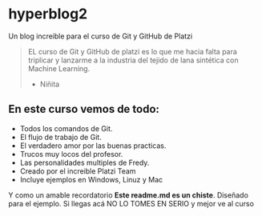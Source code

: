 # hyperblog2
Un blog increible para el curso de Git y GitHub de Platzi
> EL curso de Git y GitHub de platzi es lo que me hacia falta para triplicar y lanzarme a la industria del tejido de lana sintética con Machine Learning.
> - Niñita

## En este curso vemos de todo:
* Todos los comandos de Git.
* El flujo de trabajo de Git.
* El verdadero amor por las buenas practicas.
* Trucos muy locos del profesor.
* Las personalidades multiples de Fredy.
* Creado por el increible Platzi Team
* Incluye ejemplos en Windows, Linuz y Mac

Y como un amable recordatorio **Este readme.md es un chiste**. Diseñado para el ejemplo. Si llegas acá NO LO TOMES EN SERIO y mejor ve al curso